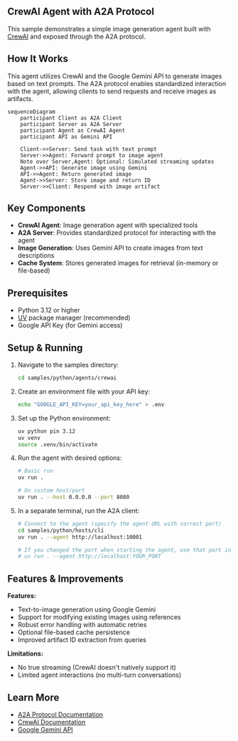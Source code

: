 ## CrewAI Agent with A2A Protocol

This sample demonstrates a simple image generation agent built with [CrewAI](https://www.crewai.com/open-source) and exposed through the A2A protocol.

## How It Works

This agent utilizes CrewAI and the Google Gemini API to generate images based on text prompts. The A2A protocol enables standardized interaction with the agent, allowing clients to send requests and receive images as artifacts.

```mermaid
sequenceDiagram
    participant Client as A2A Client
    participant Server as A2A Server
    participant Agent as CrewAI Agent
    participant API as Gemini API

    Client->>Server: Send task with text prompt
    Server->>Agent: Forward prompt to image agent
    Note over Server,Agent: Optional: Simulated streaming updates
    Agent->>API: Generate image using Gemini
    API->>Agent: Return generated image
    Agent->>Server: Store image and return ID
    Server->>Client: Respond with image artifact
```

## Key Components

- **CrewAI Agent**: Image generation agent with specialized tools
- **A2A Server**: Provides standardized protocol for interacting with the agent
- **Image Generation**: Uses Gemini API to create images from text descriptions
- **Cache System**: Stores generated images for retrieval (in-memory or file-based)

## Prerequisites

- Python 3.12 or higher
- [UV](https://docs.astral.sh/uv/) package manager (recommended)
- Google API Key (for Gemini access)

## Setup & Running

1. Navigate to the samples directory:

   ```bash
   cd samples/python/agents/crewai
   ```

2. Create an environment file with your API key:

   ```bash
   echo "GOOGLE_API_KEY=your_api_key_here" > .env
   ```

3. Set up the Python environment:

   ```bash
   uv python pin 3.12
   uv venv
   source .venv/bin/activate
   ```

4. Run the agent with desired options:

   ```bash
   # Basic run
   uv run .

   # On custom host/port
   uv run . --host 0.0.0.0 --port 8080
   ```

5. In a separate terminal, run the A2A client:

   ```bash
   # Connect to the agent (specify the agent URL with correct port)
   cd samples/python/hosts/cli   
   uv run . --agent http://localhost:10001
   
   # If you changed the port when starting the agent, use that port instead
   # uv run . --agent http://localhost:YOUR_PORT
   ```

## Features & Improvements

**Features:**

- Text-to-image generation using Google Gemini
- Support for modifying existing images using references
- Robust error handling with automatic retries
- Optional file-based cache persistence
- Improved artifact ID extraction from queries

**Limitations:**

- No true streaming (CrewAI doesn't natively support it)
- Limited agent interactions (no multi-turn conversations)

## Learn More

- [A2A Protocol Documentation](https://google.github.io/A2A/#/documentation)
- [CrewAI Documentation](https://docs.crewai.com/introduction)
- [Google Gemini API](https://ai.google.dev/gemini-api)

